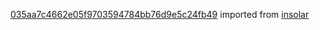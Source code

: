 [035aa7c4662e05f9703594784bb76d9e5c24fb49](https://github.com/insolar/insolar/commit/035aa7c4662e05f9703594784bb76d9e5c24fb49) imported from [insolar](https://github.com/insolar/insolar)
